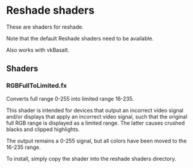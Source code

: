 # Reshade shaders

These are shaders for reshade.

Note that the default Reshade shaders need to be available.

Also works with vkBasalt.

## Shaders

### RGBFullToLimited.fx

Converts full range 0-255 into limited range 16-235.

This shader is intended for devices that output an incorrect video signal and/or displays that apply an incorrect video signal, such that the original full RGB range is displayed as a limited range. The latter causes crushed blacks and clipped highlights.

The output remains a 0-255 signal, but all colors have been moved to the 16-235 range.

To install, simply copy the shader into the reshade shaders directory.

